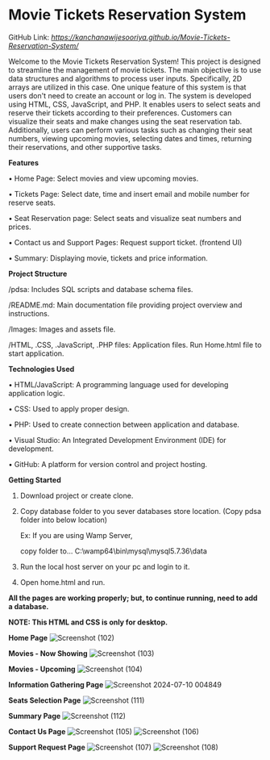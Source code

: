 # Movie Tickets Reservation System

GitHub Link: _https://kanchanawijesooriya.github.io/Movie-Tickets-Reservation-System/_

Welcome to the Movie Tickets Reservation System! This project is designed to streamline the management of movie tickets. The main objective is to use data structures and algorithms to process user inputs. Specifically, 2D arrays are utilized in this case. One unique feature of this system is that users don't need to create an account or log in. The system is developed using HTML, CSS, JavaScript, and PHP. It enables users to select seats and reserve their tickets according to their preferences. Customers can visualize their seats and make changes using the seat reservation tab. Additionally, users can perform various tasks such as changing their seat numbers, viewing upcoming movies, selecting dates and times, returning their reservations, and other supportive tasks. 

**Features**

•	Home Page: Select movies and view upcoming movies.

•	Tickets Page: Select date, time and insert email and mobile number for reserve seats.

•	Seat Reservation page: Select seats and visualize seat numbers and prices.

•	Contact us and Support Pages: Request support ticket. (frontend UI)

•	Summary: Displaying movie, tickets and price information.

**Project Structure**

/pdsa: Includes SQL scripts and database schema files.

/README.md: Main documentation file providing project overview and instructions.

/Images: Images and assets file.

/HTML, .CSS, .JavaScript, .PHP files: Application files. Run Home.html file to start application.

**Technologies Used**

• HTML/JavaScript: A programming language used for developing application logic.

• CSS: Used to apply proper design.

• PHP: Used to create connection between application and database.

• Visual Studio: An Integrated Development Environment (IDE) for development.

• GitHub: A platform for version control and project hosting.


**Getting Started**

1.	Download project or create clone.

2.	Copy database folder to you sever databases store location. (Copy pdsa folder into below location) 

       Ex: If you are using Wamp Server, 

       copy folder to... C:\wamp64\bin\mysql\mysql5.7.36\data

3.	Run the local host server on your pc and login to it.
 
4.	Open home.html and run.

**All the pages are working properly; but, to continue running, need to add a database.**

**NOTE: This HTML and CSS is only for desktop.**


**Home Page**
![Screenshot (102)](https://github.com/KanchanaWijesooriya/Movie-Tickets-Reservation-System/assets/160541254/faaca21f-51b1-46f9-a192-ca056d65f708)


**Movies - Now Showing**
![Screenshot (103)](https://github.com/KanchanaWijesooriya/Movie-Tickets-Reservation-System/assets/160541254/4c3d3f39-3c24-4a65-8e30-a9a370d0bd85)


**Movies - Upcoming**
![Screenshot (104)](https://github.com/KanchanaWijesooriya/Movie-Tickets-Reservation-System/assets/160541254/62eed1c6-b9e8-4cd7-9a68-1c298a613547)

**Information Gathering Page**
![Screenshot 2024-07-10 004849](https://github.com/KanchanaWijesooriya/Movie-Tickets-Reservation-System/assets/160541254/90eb25f2-cd24-473c-a672-79362674092d)

**Seats Selection Page**
![Screenshot (111)](https://github.com/KanchanaWijesooriya/Movie-Tickets-Reservation-System/assets/160541254/4915bb79-ef3a-457c-8d91-bbc77efec704)

**Summary Page**
![Screenshot (112)](https://github.com/KanchanaWijesooriya/Movie-Tickets-Reservation-System/assets/160541254/cff6e9af-f2bc-4037-ae33-423ed614471a)

**Contact Us Page**
![Screenshot (105)](https://github.com/KanchanaWijesooriya/Movie-Tickets-Reservation-System/assets/160541254/a09e583e-92d5-450f-8c08-99bedd9d9846)
![Screenshot (106)](https://github.com/KanchanaWijesooriya/Movie-Tickets-Reservation-System/assets/160541254/288720b3-f26b-4fd2-920d-6ee970a4f351)

**Support Request Page**
![Screenshot (107)](https://github.com/KanchanaWijesooriya/Movie-Tickets-Reservation-System/assets/160541254/306fc6cb-8c09-4379-9479-2663ee9f4fb7)
![Screenshot (108)](https://github.com/KanchanaWijesooriya/Movie-Tickets-Reservation-System/assets/160541254/2c9a1ef0-8eb0-4f6a-bf55-235b2f2d6094)
